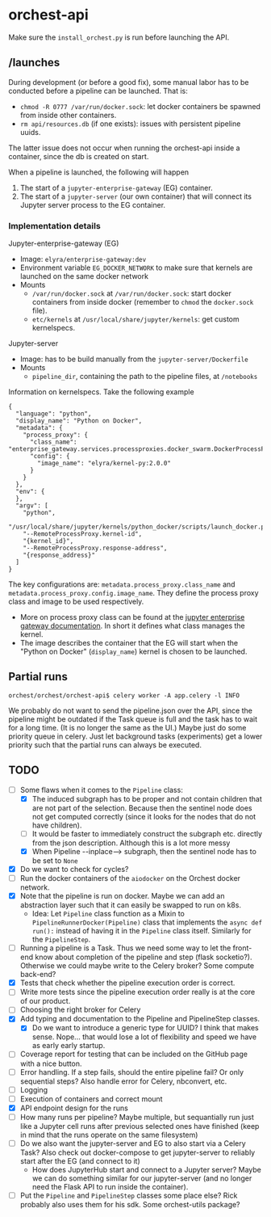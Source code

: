 # orchest-api

Make sure the `install_orchest.py` is run before launching the API.


## /launches
During development (or before a good fix), some manual labor has to be conducted before a pipeline
can be launched. That is:
* `chmod -R 0777 /var/run/docker.sock`: let docker containers be spawned from inside other containers.
* `rm api/resources.db` (if one exists): issues with persistent pipeline uuids. 

The latter issue does not occur when running the orchest-api inside a container, since the db is
created on start.

When a pipeline is launched, the following will happen
1. The start of a `jupyter-enterprise-gateway` (EG) container.
2. The start of a `jupyter-server` (our own container) that will connect its Jupyter server process to the EG container.


### Implementation details
Jupyter-enterprise-gateway (EG) 
* Image: `elyra/enterprise-gateway:dev`
* Environment variable `EG_DOCKER_NETWORK` to make sure that kernels are launched on the same docker network
* Mounts
    * `/var/run/docker.sock` at `/var/run/docker.sock`: start docker containers from inside docker (remember to `chmod` the `docker.sock` file).
    * `etc/kernels` at `/usr/local/share/jupyter/kernels`: get custom kernelspecs.

Jupyter-server 
* Image: has to be build manually from the `jupyter-server/Dockerfile`
* Mounts
    * `pipeline_dir`, containing the path to the pipeline files, at `/notebooks`

Information on kernelspecs. Take the following example
```
{
  "language": "python",
  "display_name": "Python on Docker",
  "metadata": {
    "process_proxy": {
      "class_name": "enterprise_gateway.services.processproxies.docker_swarm.DockerProcessProxy",
      "config": {
        "image_name": "elyra/kernel-py:2.0.0"
      }
    }
  },
  "env": {
  },
  "argv": [
    "python",
    "/usr/local/share/jupyter/kernels/python_docker/scripts/launch_docker.py",
    "--RemoteProcessProxy.kernel-id",
    "{kernel_id}",
    "--RemoteProcessProxy.response-address",
    "{response_address}"
  ]
}
```
The key configurations are: `metadata.process_proxy.class_name` and
`metadata.process_proxy.config.image_name`. They define the process proxy class and image to be used
respectively.
* More on process proxy class can be found at the [jupyter enterprise gateway documentation](https://jupyter-enterprise-gateway.readthedocs.io/en/latest/system-architecture.html#process-proxy). In short it defines what class manages the kernel.
* The image describes the container that the EG will start when the "Python on Docker" (`display_name`) kernel is chosen to be launched.


## Partial runs

`orchest/orchest/orchest-api$ celery worker -A app.celery -l INFO`

We probably do not want to send the pipeline.json over the API, since the pipeline might be outdated
if the Task queue is full and the task has to wait for a long time. (It is no longer the same as the
UI.) Maybe just do some priority queue in celery. Just let background tasks (experiments) get a
lower priority such that the partial runs can always be executed.

## TODO
- [ ] Some flaws when it comes to the `Pipeline` class:
    - [X] The induced subgraph has to be proper and not contain children that are not part of the
        selection. Because then the sentinel node does not get computed correctly (since it looks
        for the nodes that do not have children).
    - [ ] It would be faster to immediately construct the subgraph etc. directly from the json
        description. Although this is a lot more messy
    - [X] When Pipeline --inplace--> subgraph, then the sentinel node has to be set to `None`
- [X] Do we want to check for cycles?
- [ ] Run the docker containers of the `aiodocker` on the Orchest docker network.
- [X] Note that the pipeline is run on docker. Maybe we can add an abstraction layer such that it
    can easily be swapped to run on k8s.
    * Idea: Let `Pipeline` class function as a Mixin to `PipelineRunnerDocker(Pipeline)` class that
        implements the `async def run():` instead of having it in the `Pipeline` class itself.
        Similarly for the `PipelineStep`.
- [ ] Running a pipeline is a Task. Thus we need some way to let the front-end know about completion
    of the pipeline and step (flask socketio?). Otherwise we could maybe write to the Celery broker?
    Some compute back-end?
- [X] Tests that check whether the pipeline execution order is correct.
- [ ] Write more tests since the pipeline execution order really is at the core of our product.
- [ ] Choosing the right broker for Celery
- [X] Add typing and documentation to the Pipeline and PipelineStep classes.
    - [X] Do we want to introduce a generic type for UUID? I think that makes sense. Nope... that
        would lose a lot of flexibility and speed we have as early early startup.
- [ ] Coverage report for testing that can be included on the GitHub page with a nice button.
- [ ] Error handling. If a step fails, should the entire pipeline fail? Or only sequential steps?
    Also handle error for Celery, nbconvert, etc.
- [ ] Logging
- [ ] Execution of containers and correct mount
- [X] API endpoint design for the runs
- [ ] How many runs per pipeline? Maybe multiple, but sequantially run just like a Jupyter cell runs
    after previous selected ones have finished (keep in mind that the runs operate on the same
    filesystem)
- [ ] Do we also want the jupyter-server and EG to also start via a Celery Task? Also check out
    docker-compose to get jupyter-server to reliably start after the EG (and connect to it)
    * How does JupyterHub start and connect to a Jupyter server? Maybe we can do something similar
        for our jupyter-server (and no longer need the Flask API to run inside the container).
- [ ] Put the `Pipeline` and `PipelineStep` classes some place else? Rick probably also uses them
    for his sdk. Some orchest-utils package?
